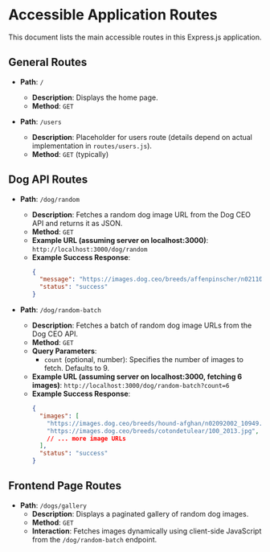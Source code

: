 # Accessible Application Routes

This document lists the main accessible routes in this Express.js application.

## General Routes

-   **Path**: `/`
    -   **Description**: Displays the home page.
    -   **Method**: `GET`

-   **Path**: `/users`
    -   **Description**: Placeholder for users route (details depend on actual implementation in `routes/users.js`).
    -   **Method**: `GET` (typically)

## Dog API Routes

-   **Path**: `/dog/random`
    -   **Description**: Fetches a random dog image URL from the Dog CEO API and returns it as JSON.
    -   **Method**: `GET`
    -   **Example URL (assuming server on localhost:3000)**: `http://localhost:3000/dog/random`
    -   **Example Success Response**:
        ```json
        {
          "message": "https://images.dog.ceo/breeds/affenpinscher/n02110627_11550.jpg",
          "status": "success"
        }
        ```

-   **Path**: `/dog/random-batch`
    -   **Description**: Fetches a batch of random dog image URLs from the Dog CEO API.
    -   **Method**: `GET`
    -   **Query Parameters**:
        -   `count` (optional, number): Specifies the number of images to fetch. Defaults to 9.
    -   **Example URL (assuming server on localhost:3000, fetching 6 images)**: `http://localhost:3000/dog/random-batch?count=6`
    -   **Example Success Response**:
        ```json
        {
          "images": [
            "https://images.dog.ceo/breeds/hound-afghan/n02092002_10949.jpg",
            "https://images.dog.ceo/breeds/cotondetulear/100_2013.jpg",
            // ... more image URLs
          ],
          "status": "success"
        }
        ```

## Frontend Page Routes

-   **Path**: `/dogs/gallery`
    -   **Description**: Displays a paginated gallery of random dog images.
    -   **Method**: `GET`
    -   **Interaction**: Fetches images dynamically using client-side JavaScript from the `/dog/random-batch` endpoint.
